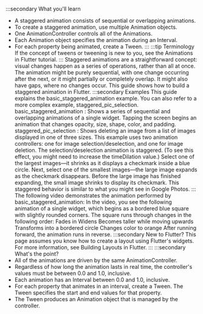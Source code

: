:::secondary What you'll learn
* A staggered animation consists of sequential or overlapping
    animations.
* To create a staggered animation, use multiple Animation objects.
* One AnimationController controls all of the Animations.
* Each Animation object specifies the animation during an Interval.
* For each property being animated, create a Tween.
:::
:::tip Terminology
If the concept of tweens or tweening is new to you, see the
Animations in Flutter tutorial.
:::
Staggered animations are a straightforward concept: visual changes
happen as a series of operations, rather than all at once.
The animation might be purely sequential, with one change occurring after
the next, or it might partially or completely overlap. It might also
have gaps, where no changes occur.
This guide shows how to build a staggered animation in Flutter.
:::secondary Examples
This guide explains the basic_staggered_animation example.
You can also refer to a more complex example,
staggered_pic_selection.
basic_staggered_animation
: Shows a series of sequential and overlapping animations
  of a single widget. Tapping the screen begins an animation
  that changes opacity, size, shape, color, and padding.
staggered_pic_selection
: Shows deleting an image from a list of images displayed
  in one of three sizes. This example uses two
  animation controllers: one for image selection/deselection,
  and one for image deletion. The selection/deselection
  animation is staggered. (To see this effect,
  you might need to increase the timeDilation value.)
  Select one of the largest images—it shrinks as it
  displays a checkmark inside a blue circle.
  Next, select one of the smallest images—the
  large image expands as the checkmark disappears.
  Before the large image has finished expanding,
  the small image shrinks to display its checkmark.
  This staggered behavior is similar to what you might
  see in Google Photos.
:::
The following video demonstrates the animation performed by
basic_staggered_animation:
In the video, you see the following animation of a single widget,
which begins as a bordered blue square with slightly rounded corners.
The square runs through changes in the following order:
Fades in
Widens
Becomes taller while moving upwards
Transforms into a bordered circle
Changes color to orange
After running forward, the animation runs in reverse.
:::secondary New to Flutter?
This page assumes you know how to create a layout using Flutter's
widgets.  For more information, see Building Layouts in Flutter.
:::
:::secondary What's the point?
* All of the animations are driven by the same
    AnimationController.
* Regardless of how long the animation lasts in real time,
    the controller's values must be between 0.0 and 1.0, inclusive.
* Each animation has an Interval
    between 0.0 and 1.0, inclusive.
* For each property that animates in an interval, create a
    Tween. The Tween specifies the start and end
    values for that property.
* The Tween produces an Animation
    object that is managed by the controller.
